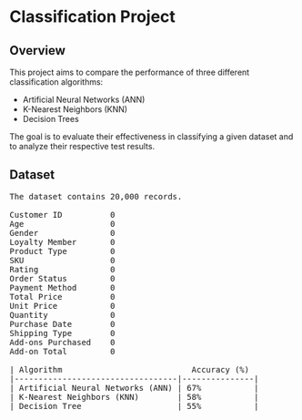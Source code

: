 # Classification Project

## Overview

This project aims to compare the performance of three different classification algorithms: 
- Artificial Neural Networks (ANN)
- K-Nearest Neighbors (KNN)
- Decision Trees

The goal is to evaluate their effectiveness in classifying a given dataset and to analyze their respective test results.

## Dataset
<pre>
The dataset contains 20,000 records.

Customer ID          0
Age                  0
Gender               0
Loyalty Member       0
Product Type         0
SKU                  0
Rating               0
Order Status         0
Payment Method       0
Total Price          0
Unit Price           0
Quantity             0
Purchase Date        0
Shipping Type        0
Add-ons Purchased    0
Add-on Total         0

| Algorithm                           Accuracy (%) 
|----------------------------------|---------------|  
| Artificial Neural Networks (ANN) | 67%           |  
| K-Nearest Neighbors (KNN)        | 58%           |  
| Decision Tree                    | 55%           |
</pre>